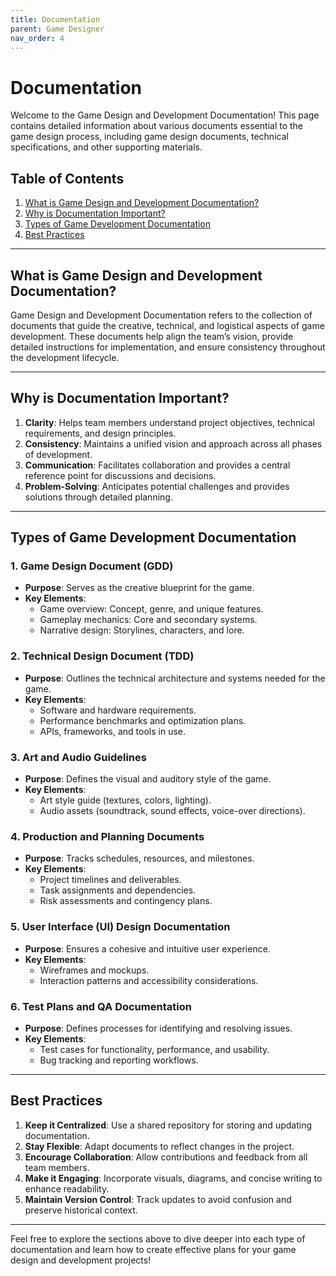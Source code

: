 ```yaml
---
title: Documentation  
parent: Game Designer  
nav_order: 4  
---
```


# Documentation  

Welcome to the Game Design and Development Documentation! This page contains detailed information about various documents essential to the game design process, including game design documents, technical specifications, and other supporting materials.  

## Table of Contents  
1. [What is Game Design and Development Documentation?](#what-is-game-design-and-development-documentation)  
2. [Why is Documentation Important?](#why-is-documentation-important)  
3. [Types of Game Development Documentation](#types-of-game-development-documentation)  
4. [Best Practices](#best-practices)  

---

## What is Game Design and Development Documentation?  

Game Design and Development Documentation refers to the collection of documents that guide the creative, technical, and logistical aspects of game development. These documents help align the team’s vision, provide detailed instructions for implementation, and ensure consistency throughout the development lifecycle.  

---

## Why is Documentation Important?  

1. **Clarity**: Helps team members understand project objectives, technical requirements, and design principles.  
2. **Consistency**: Maintains a unified vision and approach across all phases of development.  
3. **Communication**: Facilitates collaboration and provides a central reference point for discussions and decisions.  
4. **Problem-Solving**: Anticipates potential challenges and provides solutions through detailed planning.  

---

## Types of Game Development Documentation  

### 1. **Game Design Document (GDD)**  
   - **Purpose**: Serves as the creative blueprint for the game.  
   - **Key Elements**:  
     - Game overview: Concept, genre, and unique features.  
     - Gameplay mechanics: Core and secondary systems.  
     - Narrative design: Storylines, characters, and lore.  

### 2. **Technical Design Document (TDD)**  
   - **Purpose**: Outlines the technical architecture and systems needed for the game.  
   - **Key Elements**:  
     - Software and hardware requirements.  
     - Performance benchmarks and optimization plans.  
     - APIs, frameworks, and tools in use.  

### 3. **Art and Audio Guidelines**  
   - **Purpose**: Defines the visual and auditory style of the game.  
   - **Key Elements**:  
     - Art style guide (textures, colors, lighting).  
     - Audio assets (soundtrack, sound effects, voice-over directions).  

### 4. **Production and Planning Documents**  
   - **Purpose**: Tracks schedules, resources, and milestones.  
   - **Key Elements**:  
     - Project timelines and deliverables.  
     - Task assignments and dependencies.  
     - Risk assessments and contingency plans.  

### 5. **User Interface (UI) Design Documentation**  
   - **Purpose**: Ensures a cohesive and intuitive user experience.  
   - **Key Elements**:  
     - Wireframes and mockups.  
     - Interaction patterns and accessibility considerations.  

### 6. **Test Plans and QA Documentation**  
   - **Purpose**: Defines processes for identifying and resolving issues.  
   - **Key Elements**:  
     - Test cases for functionality, performance, and usability.  
     - Bug tracking and reporting workflows.  

---

## Best Practices  

1. **Keep it Centralized**: Use a shared repository for storing and updating documentation.  
2. **Stay Flexible**: Adapt documents to reflect changes in the project.  
3. **Encourage Collaboration**: Allow contributions and feedback from all team members.  
4. **Make it Engaging**: Incorporate visuals, diagrams, and concise writing to enhance readability.  
5. **Maintain Version Control**: Track updates to avoid confusion and preserve historical context.  

---

Feel free to explore the sections above to dive deeper into each type of documentation and learn how to create effective plans for your game design and development projects!
